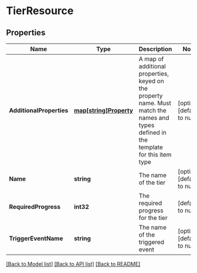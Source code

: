 # TierResource

## Properties
Name | Type | Description | Notes
------------ | ------------- | ------------- | -------------
**AdditionalProperties** | [**map[string]Property**](Property.md) | A map of additional properties, keyed on the property name.  Must match the names and types defined in the template for this item type | [optional] [default to null]
**Name** | **string** | The name of the tier | [optional] [default to null]
**RequiredProgress** | **int32** | The required progress for the tier | [default to null]
**TriggerEventName** | **string** | The name of the triggered event | [optional] [default to null]

[[Back to Model list]](../README.md#documentation-for-models) [[Back to API list]](../README.md#documentation-for-api-endpoints) [[Back to README]](../README.md)


